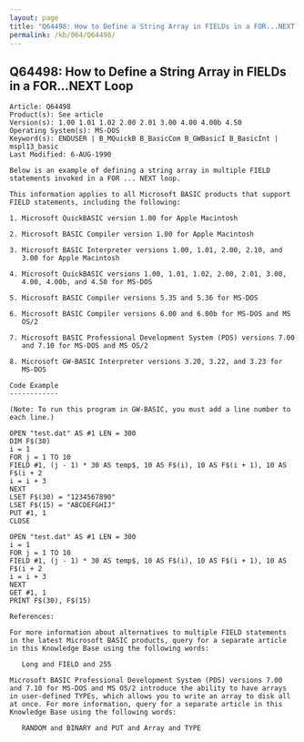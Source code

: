 ```yaml
---
layout: page
title: "Q64498: How to Define a String Array in FIELDs in a FOR...NEXT Loop"
permalink: /kb/064/Q64498/
---
```


## Q64498: How to Define a String Array in FIELDs in a FOR...NEXT Loop

	Article: Q64498
	Product(s): See article
	Version(s): 1.00 1.01 1.02 2.00 2.01 3.00 4.00 4.00b 4.50
	Operating System(s): MS-DOS
	Keyword(s): ENDUSER | B_MQuickB B_BasicCom B_GWBasicI B_BasicInt | mspl13_basic
	Last Modified: 6-AUG-1990
	
	Below is an example of defining a string array in multiple FIELD
	statements invoked in a FOR ... NEXT loop.
	
	This information applies to all Microsoft BASIC products that support
	FIELD statements, including the following:
	
	1. Microsoft QuickBASIC version 1.00 for Apple Macintosh
	
	2. Microsoft BASIC Compiler version 1.00 for Apple Macintosh
	
	3. Microsoft BASIC Interpreter versions 1.00, 1.01, 2.00, 2.10, and
	   3.00 for Apple Macintosh
	
	4. Microsoft QuickBASIC versions 1.00, 1.01, 1.02, 2.00, 2.01, 3.00,
	   4.00, 4.00b, and 4.50 for MS-DOS
	
	5. Microsoft BASIC Compiler versions 5.35 and 5.36 for MS-DOS
	
	6. Microsoft BASIC Compiler versions 6.00 and 6.00b for MS-DOS and MS
	   OS/2
	
	7. Microsoft BASIC Professional Development System (PDS) versions 7.00
	   and 7.10 for MS-DOS and MS OS/2
	
	8. Microsoft GW-BASIC Interpreter versions 3.20, 3.22, and 3.23 for
	   MS-DOS
	
	Code Example
	------------
	
	(Note: To run this program in GW-BASIC, you must add a line number to
	each line.)
	
	OPEN "test.dat" AS #1 LEN = 300
	DIM F$(30)
	i = 1
	FOR j = 1 TO 10
	FIELD #1, (j - 1) * 30 AS temp$, 10 AS F$(i), 10 AS F$(i + 1), 10 AS F$(i + 2
	i = i + 3
	NEXT
	LSET F$(30) = "1234567890"
	LSET F$(15) = "ABCDEFGHIJ"
	PUT #1, 1
	CLOSE
	
	OPEN "test.dat" AS #1 LEN = 300
	i = 1
	FOR j = 1 TO 10
	FIELD #1, (j - 1) * 30 AS temp$, 10 AS F$(i), 10 AS F$(i + 1), 10 AS F$(i + 2
	i = i + 3
	NEXT
	GET #1, 1
	PRINT F$(30), F$(15)
	
	References:
	
	For more information about alternatives to multiple FIELD statements
	in the latest Microsoft BASIC products, query for a separate article
	in this Knowledge Base using the following words:
	
	   Long and FIELD and 255
	
	Microsoft BASIC Professional Development System (PDS) versions 7.00
	and 7.10 for MS-DOS and MS OS/2 introduce the ability to have arrays
	in user-defined TYPEs, which allows you to write an array to disk all
	at once. For more information, query for a separate article in this
	Knowledge Base using the following words:
	
	   RANDOM and BINARY and PUT and Array and TYPE
